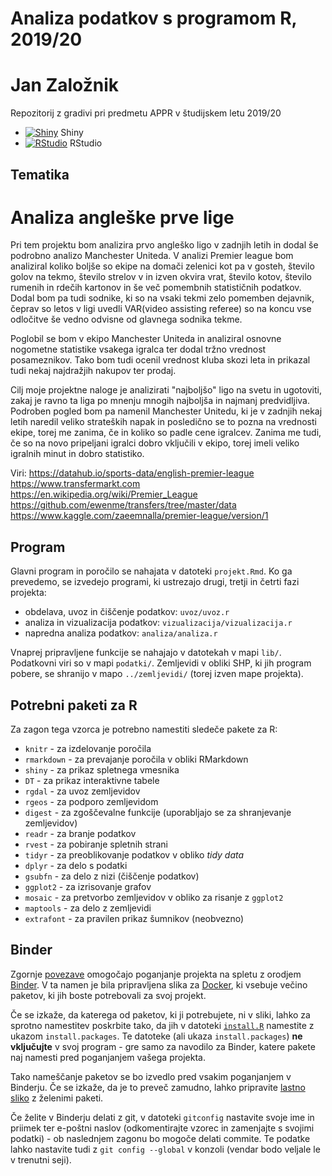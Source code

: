 # Analiza podatkov s programom R, 2019/20
# Jan Založnik
Repozitorij z gradivi pri predmetu APPR v študijskem letu 2019/20

* [![Shiny](http://mybinder.org/badge.svg)](http://mybinder.org/v2/gh/jaanos/APPR-2019-20/master?urlpath=shiny/APPR-2019-20/projekt.Rmd) Shiny
* [![RStudio](http://mybinder.org/badge.svg)](http://mybinder.org/v2/gh/jaanos/APPR-2019-20/master?urlpath=rstudio) RStudio


## Tematika
# Analiza angleške prve lige

Pri tem projektu bom analizira prvo angleško ligo v zadnjih letih in dodal še podrobno analizo Manchester Uniteda. V analizi Premier league bom analiziral koliko boljše so ekipe na domači zelenici kot pa v gosteh, število golov na tekmo, število strelov v in izven okvira vrat, število kotov, število rumenih in rdečih kartonov in še več pomembnih statističnih podatkov. Dodal bom pa tudi sodnike, ki so na vsaki tekmi zelo pomemben dejavnik, čeprav so letos v ligi uvedli VAR(video assisting referee) so na koncu vse odločitve še vedno odvisne od glavnega sodnika tekme.

Poglobil se bom v ekipo Manchester Uniteda in analiziral osnovne nogometne statistike vsakega igralca ter dodal tržno vrednost posameznikov. Tako bom tudi ocenil vrednost kluba skozi leta in prikazal tudi nekaj najdražjih nakupov ter prodaj.

Cilj moje projektne naloge je analizirati "najboljšo" ligo na svetu in ugotoviti, zakaj je ravno ta liga po mnenju mnogih najboljša in najmanj predvidljiva. Podroben pogled bom pa namenil Manchester Unitedu, ki je v zadnjih nekaj letih naredil veliko strateških napak in posledično se to pozna na vrednosti ekipe, torej me zanima, če in koliko so padle cene igralcev. Zanima me tudi, če so na novo pripeljani igralci dobro vključili v ekipo, torej imeli veliko igralnih minut in dobro statistiko. 

Viri:
https://datahub.io/sports-data/english-premier-league
https://www.transfermarkt.com
https://en.wikipedia.org/wiki/Premier_League
https://github.com/ewenme/transfers/tree/master/data
https://www.kaggle.com/zaeemnalla/premier-league/version/1

## Program

Glavni program in poročilo se nahajata v datoteki `projekt.Rmd`.
Ko ga prevedemo, se izvedejo programi, ki ustrezajo drugi, tretji in četrti fazi projekta:

* obdelava, uvoz in čiščenje podatkov: `uvoz/uvoz.r`
* analiza in vizualizacija podatkov: `vizualizacija/vizualizacija.r`
* napredna analiza podatkov: `analiza/analiza.r`

Vnaprej pripravljene funkcije se nahajajo v datotekah v mapi `lib/`.
Podatkovni viri so v mapi `podatki/`.
Zemljevidi v obliki SHP, ki jih program pobere,
se shranijo v mapo `../zemljevidi/` (torej izven mape projekta).

## Potrebni paketi za R

Za zagon tega vzorca je potrebno namestiti sledeče pakete za R:

* `knitr` - za izdelovanje poročila
* `rmarkdown` - za prevajanje poročila v obliki RMarkdown
* `shiny` - za prikaz spletnega vmesnika
* `DT` - za prikaz interaktivne tabele
* `rgdal` - za uvoz zemljevidov
* `rgeos` - za podporo zemljevidom
* `digest` - za zgoščevalne funkcije (uporabljajo se za shranjevanje zemljevidov)
* `readr` - za branje podatkov
* `rvest` - za pobiranje spletnih strani
* `tidyr` - za preoblikovanje podatkov v obliko *tidy data*
* `dplyr` - za delo s podatki
* `gsubfn` - za delo z nizi (čiščenje podatkov)
* `ggplot2` - za izrisovanje grafov
* `mosaic` - za pretvorbo zemljevidov v obliko za risanje z `ggplot2`
* `maptools` - za delo z zemljevidi
* `extrafont` - za pravilen prikaz šumnikov (neobvezno)

## Binder

Zgornje [povezave](#analiza-podatkov-s-programom-r-201819)
omogočajo poganjanje projekta na spletu z orodjem [Binder](https://mybinder.org/).
V ta namen je bila pripravljena slika za [Docker](https://www.docker.com/),
ki vsebuje večino paketov, ki jih boste potrebovali za svoj projekt.

Če se izkaže, da katerega od paketov, ki ji potrebujete, ni v sliki,
lahko za sprotno namestitev poskrbite tako,
da jih v datoteki [`install.R`](install.R) namestite z ukazom `install.packages`.
Te datoteke (ali ukaza `install.packages`) **ne vključujte** v svoj program -
gre samo za navodilo za Binder, katere pakete naj namesti pred poganjanjem vašega projekta.

Tako nameščanje paketov se bo izvedlo pred vsakim poganjanjem v Binderju.
Če se izkaže, da je to preveč zamudno,
lahko pripravite [lastno sliko](https://github.com/jaanos/APPR-docker) z želenimi paketi.

Če želite v Binderju delati z git,
v datoteki `gitconfig` nastavite svoje ime in priimek ter e-poštni naslov
(odkomentirajte vzorec in zamenjajte s svojimi podatki) -
ob naslednjem zagonu bo mogoče delati commite.
Te podatke lahko nastavite tudi z `git config --global` v konzoli
(vendar bodo veljale le v trenutni seji).
